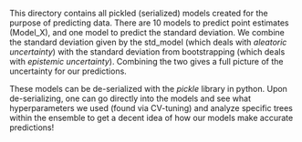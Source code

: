 This directory contains all pickled (serialized) models created for the purpose of predicting data. There are 10 models to predict point estimates (Model_X), and one model to predict the standard deviation. We combine the standard deviation given by the std_model (which deals with *aleatoric uncertainty*) with the standard deviation from bootstrapping (which deals with *epistemic uncertainty*). Combining the two gives a full picture of the uncertainty for our predictions. 

These models can be de-serialized with the *pickle* library in python. Upon de-serializing, one can go directly into the models and see what hyperparameters we used (found via CV-tuning) and analyze specific trees within the ensemble to get a decent idea of how our models make accurate predictions!
